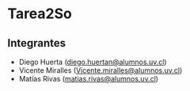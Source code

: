# Tarea2So

## Integrantes

- Diego Huerta (diego.huertan@alumnos.uv.cl)
- Vicente Miralles (Vicente.miralles@alumnos.uv.cl)
- Matías Rivas (matias.rivas@alumnos.uv.cl)
